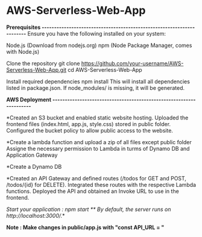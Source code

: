 # AWS-Serverless-Web-App

**Prerequisites ----------------------------------------------------------------------**
Ensure you have the following installed on your system:

Node.js (Download from nodejs.org)
npm (Node Package Manager, comes with Node.js)


Clone the repository
git clone https://github.com/your-username/AWS-Serverless-Web-App.git
cd AWS-Serverless-Web-App

Install required dependencies
npm install
This will install all dependencies listed in package.json. If node_modules/ is missing, it will be generated.

**AWS Deployment --------------------------------------------------------------------**

*Created an S3 bucket and enabled static website hosting.
 Uploaded the frontend files (index.html, app.js, style.css) stored in public folder.
 Configured the bucket policy to allow public access to the website.

*Create a lambda function and upload a zip of all files except public folder
 Assigne the necessary permission to Lambda in turms of Dynamo DB and Application Gateway

*Create a Dynamo DB

*Created an API Gateway and defined routes (/todos for GET and POST, /todos/{id} for DELETE).
 Integrated these routes with the respective Lambda functions.
 Deployed the API and obtained an Invoke URL to use in the frontend.

*Start your application : 
 npm start
** By default, the server runs on http://localhost:3000/.**

**Note : Make changes in public/app.js with "const API_URL = <API Invoked URL>"**
